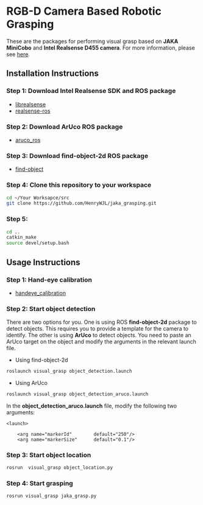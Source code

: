 # RGB-D Camera Based Robotic Grasping

These are the packages for performing visual grasp based on **JAKA MiniCobo** and **Intel Realsense D455 camera**. For more information, please see [here](https://github.com/HenryWJL/RGB-D_Camera_Based_Robotic_Grasping_Project).

## Installation Instructions

### Step 1: Download Intel Realsense SDK and ROS package
- [librealsense](https://github.com/IntelRealSense/librealsense)
- [realsense-ros](https://github.com/IntelRealSense/realsense-ros/tree/ros1-legacy)

### Step 2: Download ArUco ROS package 
- [aruco_ros](https://github.com/pal-robotics/aruco_ros)

### Step 3: Download find-object-2d ROS package
- [find-object](https://github.com/introlab/find-object)

### Step 4: Clone this repository to your workspace
```bash
cd ~/Your Worksapce/src
git clone https://github.com/HenryWJL/jaka_grasping.git
```

### Step 5: 
```bash
cd ..
catkin_make
source devel/setup.bash
```

## Usage Instructions

### Step 1: Hand-eye calibration
- [handeye_calibration](https://github.com/HenryWJL/jaka_grasping/tree/main/handeye_calibration)

### Step 2: Start object detection
There are two options for you. One is using ROS **find-object-2d** package to detect objects. This requires you to provide a template for the camera to identify. The other is using **ArUco** to detect objects. You need to paste an ArUco target on the object and modify the arguments in the relevant launch file. 

- Using find-object-2d
```bash
roslaunch visual_grasp object_detection.launch
```
- Using ArUco
```bash
roslaunch visual_grasp object_detection_aruco.launch
```
In the **object_detection_aruco.launch** file, modify the following two arguments:
```launch
<launch>
     
    <arg name="markerId"        default="250"/>
    <arg name="markerSize"      default="0.1"/> 
```

### Step 3: Start object location
```bash
rosrun  visual_grasp object_location.py
```

### Step 4: Start grasping
```bash
rosrun visual_grasp jaka_grasp.py
```
